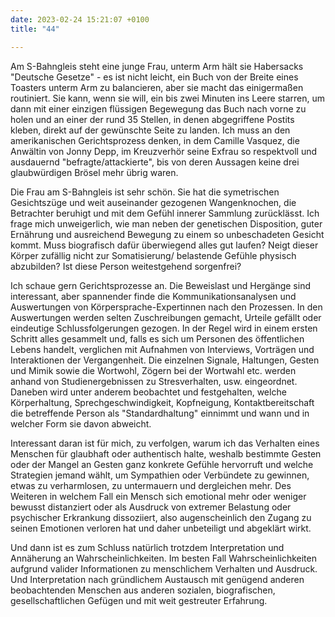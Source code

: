 ```yaml
---
date: 2023-02-24 15:21:07 +0100
title: "44"

---
```

Am S-Bahngleis steht eine junge Frau, unterm Arm hält sie Habersacks "Deutsche Gesetze" - es ist nicht leicht, ein Buch von der Breite eines Toasters unterm Arm zu balancieren, aber sie macht das einigermaßen routiniert. Sie kann, wenn sie will, ein bis zwei Minuten ins Leere starren, um dann mit einer einzigen flüssigen Begewegung das Buch nach vorne zu holen und an einer der rund 35 Stellen, in denen abgegriffene Postits kleben, direkt auf der gewünschte Seite zu landen. Ich muss an den amerikanischen Gerichtsprozess denken, in dem Camille Vasquez, die Anwältin von Jonny Depp, im Kreuzverhör seine Exfrau so respektvoll und ausdauernd "befragte/attackierte", bis von deren Aussagen keine drei glaubwürdigen Brösel mehr übrig waren. 

Die Frau am S-Bahngleis ist sehr schön. Sie hat die symetrischen Gesichtszüge und weit auseinander gezogenen Wangenknochen, die Betrachter beruhigt und mit dem Gefühl innerer Sammlung zurücklässt.  Ich frage mich unweigerlich, wie man neben der genetischen Disposition, guter Ernährung und ausreichend Bewegung zu einem so unbeschadeten Gesicht kommt. Muss biografisch dafür überwiegend alles gut laufen? Neigt dieser Körper zufällig nicht zur Somatisierung/ belastende Gefühle physisch abzubilden? Ist diese Person weitestgehend sorgenfrei?

Ich schaue gern Gerichtsprozesse an. Die Beweislast und Hergänge sind interessant, aber spannender finde die Kommunikationsanalysen und Auswertungen von Körpersprache-Expertinnen nach den Prozessen. In den Auswertungen werden selten Zuschreibungen gemacht, Urteile gefällt oder eindeutige Schlussfolgerungen gezogen. In der Regel wird in einem ersten Schritt alles gesammelt und, falls es sich um Personen des öffentlichen Lebens handelt, verglichen mit Aufnahmen von Interviews, Vorträgen und Interaktionen der Vergangenheit. Die einzelnen Signale, Haltungen, Gesten und Mimik sowie die Wortwohl, Zögern bei der Wortwahl etc. werden anhand von Studienergebnissen zu Stresverhalten,  usw. eingeordnet. Daneben wird unter anderem beobachtet und festgehalten, welche Körperhaltung, Sprechgeschwindigkeit, Kopfneigung, Kontaktbereitschaft die betreffende Person als "Standardhaltung" einnimmt und wann und in welcher Form sie davon abweicht. 

Interessant daran ist für mich, zu verfolgen, warum ich das Verhalten eines Menschen für glaubhaft oder authentisch halte, weshalb bestimmte Gesten oder der Mangel an Gesten ganz konkrete Gefühle hervorruft und welche Strategien jemand wählt, um Sympathien oder Verbündete zu gewinnen, etwas zu verharmlosen, zu untermauern und dergleichen mehr. Des Weiteren in welchem Fall ein Mensch sich emotional mehr oder weniger bewusst distanziert oder als Ausdruck von extremer Belastung oder psychischer Erkrankung dissoziiert, also augenscheinlich den Zugang zu seinen Emotionen verloren hat und daher unbeteiligt und abgeklärt wirkt.

Und dann ist es zum Schluss natürlich trotzdem Interpretation und Annäherung an Wahrscheinlichkeiten. Im besten Fall Wahrscheinlichkeiten aufgrund valider Informationen zu menschlichem Verhalten und Ausdruck. Und Interpretation nach gründlichem Austausch mit genügend anderen beobachtenden Menschen aus anderen sozialen, biografischen, gesellschaftlichen Gefügen und mit weit gestreuter Erfahrung. 